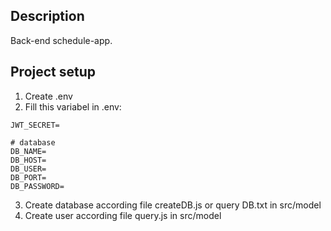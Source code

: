## Description

Back-end schedule-app. 

## Project setup

1. Create .env
2. Fill this variabel in .env:
```
JWT_SECRET=

# database
DB_NAME= 
DB_HOST= 
DB_USER= 
DB_PORT=
DB_PASSWORD= 
```
3. Create database according file createDB.js or query DB.txt in src/model
4. Create user according file query.js in src/model
